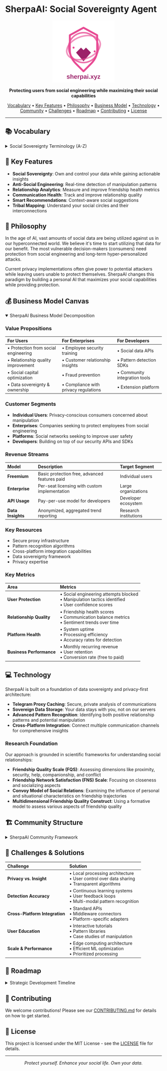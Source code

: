# SherpaAI: Social Sovereignty Agent

<p align="center">
  <img src="images/logo.svg" alt="SherpaAI Logo" width="200" height="200">
</p>

<p align="center">
  <strong>Protecting users from social engineering while maximizing their social capabilities</strong>
</p>

<p align="center">
  <a href="#-vocabulary">Vocabulary</a> •
  <a href="#-key-features">Key Features</a> •
  <a href="#-philosophy">Philosophy</a> •
  <a href="#-business-model-canvas">Business Model</a> •
  <a href="#-technology">Technology</a> •
  <a href="#-community-structure">Community</a> •
  <a href="#-challenges--solutions">Challenges</a> •
  <a href="#-roadmap">Roadmap</a> •
  <a href="#-contributing">Contributing</a> •
  <a href="#-license">License</a>
</p>

---

## 📚 Vocabulary

<details>
<summary>Social Sovereignty Terminology (A-Z)</summary>

| Letter | Key Terms |
|:------:|-----------|
| **A** | Anti-manipulation, Agency, Automation, Asymmetric information |
| **B** | Behavioral patterns, Bias detection, Bot identification, Boundary setting |
| **C** | Communication health, Consent management, Contact scoring, Cross-platform analytics |
| **D** | Data sovereignty, Dark patterns, Digital wellbeing, Detection algorithms |
| **E** | Engagement metrics, Emotional manipulation, Ethics, Extraction resistance |
| **F** | Friendship Quality Scale, Friendship Network Satisfaction, Filter bubbles, False information |
| **G** | Group dynamics, Gaslighting detection, Grooming patterns, Growth metrics |
| **H** | Human-centered design, Heuristic analysis, Habit formation, Hijacking prevention |
| **I** | Information asymmetry, Integrity scores, Influence mapping, Interaction analysis |
| **J** | Jargon detection, Journey mapping, Joint attention, Judgment calls |
| **K** | Knowledge graphs, Key relationship indicators, Kinship mapping, K-factor analysis |
| **L** | Linguistic patterns, Loyalty metrics, Lie detection, Longitudinal analysis |
| **M** | Manipulation tactics, Metadata analysis, Micro-targeting, Message frequency |
| **N** | Network topology, Nudging protection, Narrative control, Natural language processing |
| **O** | Opt-in permissions, Ownership rights, Observability, Outreach patterns |
| **P** | Privacy-preserving, Persuasion detection, Pattern recognition, Proxy analysis |
| **Q** | Quantified relationships, Quality assessment, Query analysis, Quotient scoring |
| **R** | Relationship analytics, Risk assessment, Reciprocity measures, Response time |
| **S** | Social engineering, Sentiment analysis, Sovereignty, Secure proxy |
| **T** | Trust metrics, Tribal mapping, Toxicity detection, Temporal analysis |
| **U** | User control, Unwanted influence, Usage patterns, Urgency detection |
| **V** | Vulnerability assessment, Value alignment, Voice pattern analysis, Verification |
| **W** | Wellbeing metrics, Warning systems, Weaponized information, Weak ties |
| **X** | Cross-platform integration, XSS protection, Experience design, Xenophobia detection |
| **Y** | Yielding patterns, Your data rights, Yardstick metrics, Youth protection |
| **Z** | Zero-knowledge proofs, Zone protection, Zeitgeist analysis, Zero-day defense |

</details>

## 🌟 Key Features

- **Social Sovereignty**: Own and control your data while gaining actionable insights
- **Anti-Social Engineering**: Real-time detection of manipulation patterns
- **Relationship Analytics**: Measure and improve friendship health metrics
- **Communication Health**: Track and improve relationship quality
- **Smart Recommendations**: Context-aware social suggestions
- **Tribal Mapping**: Understand your social circles and their interconnections

## 🧠 Philosophy

In the age of AI, vast amounts of social data are being utilized against us in our hyperconnected world. We believe it's time to start utilizing that data for our benefit. The most vulnerable decision-makers (consumers) need protection from social engineering and long-term hyper-personalized attacks.

Current privacy implementations often give power to potential attackers while leaving users unable to protect themselves. SherpaAI changes this paradigm by building a personal AI that maximizes your social capabilities while providing protection.

## 💰 Business Model Canvas

<details open>
<summary>SherpaAI Business Model Decomposition</summary>

### Value Propositions

| For Users | For Enterprises | For Developers |
|:----------|:----------------|:---------------|
| • Protection from social engineering | • Employee security training | • Social data APIs |
| • Relationship quality improvement | • Customer relationship insights | • Pattern detection SDKs |
| • Social capital optimization | • Fraud prevention | • Community integration tools |
| • Data sovereignty & ownership | • Compliance with privacy regulations | • Extension platform |

### Customer Segments

- **Individual Users**: Privacy-conscious consumers concerned about manipulation
- **Enterprises**: Companies seeking to protect employees from social engineering
- **Platforms**: Social networks seeking to improve user safety
- **Developers**: Building on top of our security APIs and SDKs

### Revenue Streams

| Model | Description | Target Segment |
|:------|:------------|:---------------|
| **Freemium** | Basic protection free, advanced features paid | Individual users |
| **Enterprise** | Per-seat licensing with custom implementation | Large organizations |
| **API Usage** | Pay-per-use model for developers | Developer ecosystem |
| **Data Insights** | Anonymized, aggregated trend reporting | Research institutions |

### Key Resources

- Secure proxy infrastructure
- Pattern recognition algorithms
- Cross-platform integration capabilities
- Data sovereignty framework
- Privacy expertise

### Key Metrics

| Area | Metrics |
|:-----|:--------|
| **User Protection** | • Social engineering attempts blocked<br>• Manipulation tactics identified<br>• User confidence scores |
| **Relationship Quality** | • Friendship health scores<br>• Communication balance metrics<br>• Sentiment trends over time |
| **Platform Health** | • System uptime<br>• Processing efficiency<br>• Accuracy rates for detection |
| **Business Performance** | • Monthly recurring revenue<br>• User retention<br>• Conversion rate (free to paid) |

</details>

## 💻 Technology

SherpaAI is built on a foundation of data sovereignty and privacy-first architecture:

- **Telegram Proxy Caching**: Secure, private analysis of communications
- **Sovereign Data Storage**: Your data stays with you, not on our servers
- **Advanced Pattern Recognition**: Identifying both positive relationship patterns and potential manipulation
- **Cross-Platform Integration**: Connect multiple communication channels for comprehensive insights

### Research Foundation

Our approach is grounded in scientific frameworks for understanding social relationships:

- **Friendship Quality Scale (FQS)**: Assessing dimensions like proximity, security, help, companionship, and conflict
- **Friendship Network Satisfaction (FNS) Scale**: Focusing on closeness and socializing aspects
- **Convoy Model of Social Relations**: Examining the influence of personal and situational characteristics on friendship trajectories
- **Multidimensional Friendship Quality Construct**: Using a formative model to assess various aspects of friendship quality

## 🏗️ Community Structure

<details>
<summary>SherpaAI Community Framework</summary>

```
┌─────────────────────── SHERPAAI COMMUNITY HUB ───────────────────────┐
│                                                                       │
│  ┌─────────────┐   ┌─────────────┐   ┌─────────────┐   ┌────────────┐ │
│  │  LEARNING   │   │ PROTECTION  │   │ RELATIONSHIP│   │   SUPPORT  │ │
│  │   CENTER    │   │    CENTER   │   │    CENTER   │   │   CENTER   │ │
│  │             │   │             │   │             │   │            │ │
│  │ • Tutorials │   │ • Defense   │   │ • Success   │   │ • Forums   │ │
│  │ • Guides    │   │   Patterns  │   │   Stories   │   │ • Tickets  │ │
│  │ • Research  │   │ • Threat DB │   │ • Analytics │   │ • Advisors │ │
│  └─────────────┘   └─────────────┘   └─────────────┘   └────────────┘ │
│                                                                       │
│  ┌─────────────────────── COMMUNICATION CHANNELS ──────────────────┐  │
│  │                                                                 │  │
│  │   ┌─────────┐  ┌─────────┐  ┌─────────┐  ┌─────────┐  ┌─────┐  │  │
│  │   │  FORUM  │  │ DISCORD │  │ GITHUB  │  │ TWITTER │  │ BLOG │  │  │
│  │   └─────────┘  └─────────┘  └─────────┘  └─────────┘  └─────┘  │  │
│  │                                                                 │  │
│  └─────────────────────────────────────────────────────────────────┘  │
│                                                                       │
│  ┌───────────────────────┐    ┌─────────────────────────────────────┐ │
│  │      USER TIERS       │    │     COMMUNITY PROGRAMS              │ │
│  │                       │    │                                     │ │
│  │   ┌───────────────┐   │    │   ┌─────────────────────────┐      │ │
│  │   │   GUARDIANS   │   │    │   │      SHERPA GUIDES      │      │ │
│  │   └───────────────┘   │    │   └─────────────────────────┘      │ │
│  │                       │    │                                     │ │
│  │   ┌───────────────┐   │    │   ┌─────────────────────────┐      │ │
│  │   │  PROTECTORS   │   │    │   │     PATTERN HUNTERS     │      │ │
│  │   └───────────────┘   │    │   └─────────────────────────┘      │ │
│  │                       │    │                                     │ │
│  │   ┌───────────────┐   │    │   ┌─────────────────────────┐      │ │
│  │   │   DEFENDERS   │   │    │   │   SOVEREIGNTY SUMMIT    │      │ │
│  │   └───────────────┘   │    │   └─────────────────────────┘      │ │
│  └───────────────────────┘    └─────────────────────────────────────┘ │
└───────────────────────────────────────────────────────────────────────┘
```

</details>

## 🚧 Challenges & Solutions

| Challenge | Solution |
|:----------|:---------|
| **Privacy vs. Insight** | • Local processing architecture<br>• User control over data sharing<br>• Transparent algorithms |
| **Detection Accuracy** | • Continuous learning systems<br>• User feedback loops<br>• Multi-modal pattern recognition |
| **Cross-Platform Integration** | • Standard APIs<br>• Middleware connectors<br>• Platform-specific adapters |
| **User Education** | • Interactive tutorials<br>• Pattern libraries<br>• Case studies of manipulation |
| **Scale & Performance** | • Edge computing architecture<br>• Efficient ML optimization<br>• Prioritized processing |

## 📅 Roadmap

<details>
<summary>Strategic Development Timeline</summary>

### Phase 1: Foundation
- Integration with Telegram via secure proxy
- Basic relationship analytics
- Initial anti-social engineering detection

### Phase 2: Expansion
- Cross-platform support (WhatsApp, Discord, etc.)
- Advanced tribal mapping and visualization
- Smart recommendations for relationship maintenance

### Phase 3: Intelligence
- Predictive social engineering protection
- Actionable insights for social growth
- Community-based security improvements

### Phase 4: Ecosystem
- Developer API platform
- Enterprise solutions
- Research partnerships

</details>

## 🤝 Contributing

We welcome contributions! Please see our [CONTRIBUTING.md](CONTRIBUTING.md) for details on how to get started.

## 📄 License

This project is licensed under the MIT License - see the [LICENSE](LICENSE) file for details.

---

<p align="center">
  <em>Protect yourself. Enhance your social life. Own your data.</em>
</p> 